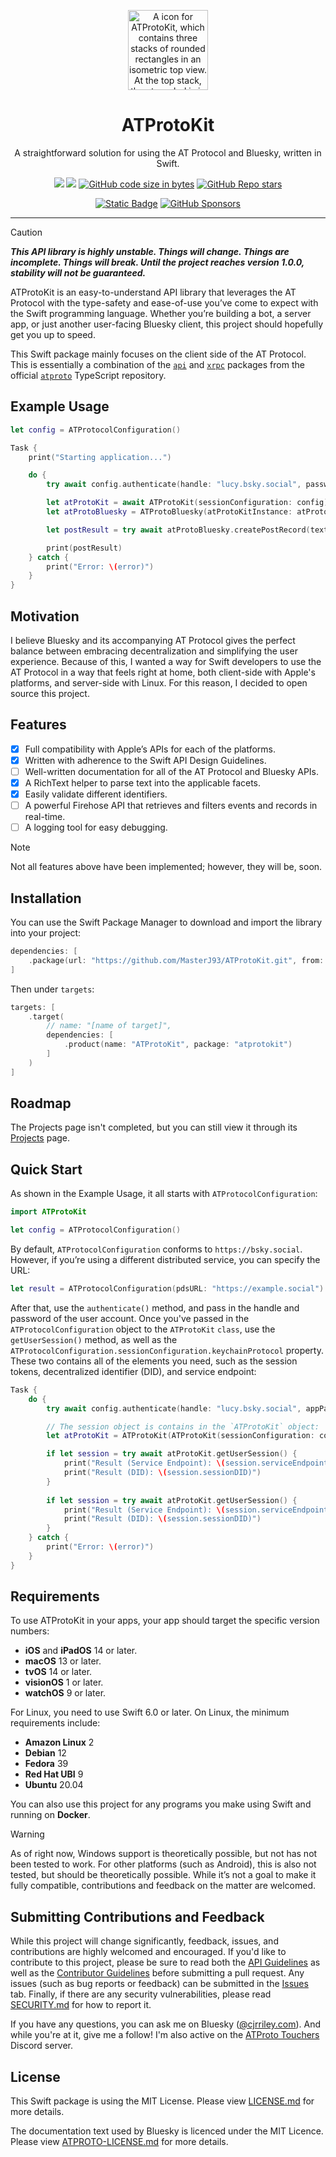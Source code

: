 <p align="center">
  <img src="https://github.com/MasterJ93/ATProtoKit/blob/main/Sources/ATProtoKit/ATProtoKit.docc/Resources/atprotokit_icon.png" height="128" alt="A icon for ATProtoKit, which contains three stacks of rounded rectangles in an isometric top view. At the top stack, the at symbol is in a thick weight, with clouds as the symbol’s colour. The three stacks are darker shades of blue.">
</p>

<h1 align="center">ATProtoKit</h1>

<p align="center">A straightforward solution for using the AT Protocol and Bluesky, written in Swift.</p>

<div align="center">

[![](https://img.shields.io/endpoint?url=https%3A%2F%2Fswiftpackageindex.com%2Fapi%2Fpackages%2FMasterJ93%2FATProtoKit%2Fbadge%3Ftype%3Dswift-versions)](https://swiftpackageindex.com/MasterJ93/ATProtoKit)
[![](https://img.shields.io/endpoint?url=https%3A%2F%2Fswiftpackageindex.com%2Fapi%2Fpackages%2FMasterJ93%2FATProtoKit%2Fbadge%3Ftype%3Dplatforms)](https://swiftpackageindex.com/MasterJ93/ATProtoKit)
[![GitHub code size in bytes](https://img.shields.io/github/languages/code-size/masterj93/atprotokit?logo=github)](https://github.com/MasterJ93/ATProtoKit)
[![GitHub Repo stars](https://img.shields.io/github/stars/masterj93/atprotokit?style=flat&logo=github)](https://github.com/MasterJ93/ATProtoKit)


</div>
<div align="center">

[![Static Badge](https://img.shields.io/badge/Follow-%40cjrriley.com-0073fa?style=flat&logo=bluesky&labelColor=%23151e27&link=https%3A%2F%2Fbsky.app%2Fprofile%2Fcjrriley.com)](https://bsky.app/profile/cjrriley.com)
[![GitHub Sponsors](https://img.shields.io/github/sponsors/masterj93?color=%23cb5f96&link=https%3A%2F%2Fgithub.com%2Fsponsors%2FMasterJ93)](https://github.com/sponsors/MasterJ93)

</div>

---
> [!CAUTION]
> ***This API library is highly unstable. Things will change. Things are incomplete. Things will break. Until the project reaches version 1.0.0, stability will not be guaranteed.***

ATProtoKit is an easy-to-understand API library that leverages the AT Protocol with the type-safety and ease-of-use you’ve come to expect with the Swift programming language. Whether you’re building a bot, a server app, or just another user-facing Bluesky client, this project should hopefully get you up to speed.

This Swift package mainly focuses on the client side of the AT Protocol. This is essentially a combination of the [`api`](https://github.com/bluesky-social/atproto/tree/main/packages/api) and [`xrpc`](https://github.com/bluesky-social/atproto/tree/main/packages/xrpc) packages from the official [`atproto`](https://github.com/bluesky-social/atproto) TypeScript repository.


## Example Usage
```swift
let config = ATProtocolConfiguration()

Task {
    print("Starting application...")

    do {
        try await config.authenticate(handle: "lucy.bsky.social", password: "hunter2")

        let atProtoKit = await ATProtoKit(sessionConfiguration: config)
        let atProtoBluesky = ATProtoBluesky(atProtoKitInstance: atProtoKit)

        let postResult = try await atProtoBluesky.createPostRecord(text: "Hello Bluesky!")

        print(postResult)
    } catch {
        print("Error: \(error)")
    }
}
```

## Motivation
I believe Bluesky and its accompanying AT Protocol gives the perfect balance between embracing decentralization and simplifying the user experience. Because of this, I wanted a way for Swift developers to use the AT Protocol in a way that feels right at home, both client-side with Apple's platforms, and server-side with Linux. For this reason, I decided to open source this project.


## Features
- [x] Full compatibility with Apple’s APIs for each of the platforms.
- [x] Written with adherence to the Swift API Design Guidelines.
- [ ] Well-written documentation for all of the AT Protocol and Bluesky APIs.
- [x] A RichText helper to parse text into the applicable facets.
- [x] Easily validate different identifiers.
- [ ] A powerful Firehose API that retrieves and filters events and records in real-time.
- [ ] A logging tool for easy debugging.

> [!NOTE]
> Not all features above have been implemented; however, they will be, soon.


## Installation
You can use the Swift Package Manager to download and import the library into your project:
```swift
dependencies: [
    .package(url: "https://github.com/MasterJ93/ATProtoKit.git", from: "0.27.0")
]
```

Then under `targets`:
```swift
targets: [
    .target(
        // name: "[name of target]",
        dependencies: [
            .product(name: "ATProtoKit", package: "atprotokit")
        ]
    )
]
```

## Roadmap
The Projects page isn't completed, but you can still view it through its [Projects](https://github.com/users/MasterJ93/projects/2) page.

## Quick Start
As shown in the Example Usage, it all starts with `ATProtocolConfiguration`:
```swift
import ATProtoKit

let config = ATProtocolConfiguration()
```

By default, `ATProtocolConfiguration` conforms to `https://bsky.social`. However, if you’re using a different distributed service, you can specify the URL:
```swift
let result = ATProtocolConfiguration(pdsURL: "https://example.social")
```

After that, use the `authenticate()` method, and pass in the handle and password of the user account. Once you've passed in the `ATProtocolConfiguration` object to the `ATProtoKit` `class`, use the `getUserSession()` method, as well as the `ATProtocolConfiguration.sessionConfiguration.keychainProtocol` property. These two contains all of the elements you need, such as the session tokens, decentralized identifier (DID), and service endpoint:
```swift
Task {
    do {
        try await config.authenticate(handle: "lucy.bsky.social", appPassword: "hunter2")

        // The session object is contains in the `ATProtoKit` object:
        let atProtoKit = ATProtoKit(ATProtoKit(sessionConfiguration: config)

        if let session = try await atProtoKit.getUserSession() {
            print("Result (Service Endpoint): \(session.serviceEndpoint)")
            print("Result (DID): \(session.sessionDID)")
        }
        
        if let session = try await atProtoKit.getUserSession() {
            print("Result (Service Endpoint): \(session.serviceEndpoint)")
            print("Result (DID): \(session.sessionDID)")
        }
    } catch {
        print("Error: \(error)")
    }
}
```

## Requirements
To use ATProtoKit in your apps, your app should target the specific version numbers:
- **iOS** and **iPadOS** 14 or later.
- **macOS** 13 or later.
- **tvOS** 14 or later.
- **visionOS** 1 or later.
- **watchOS** 9 or later.

For Linux, you need to use Swift 6.0 or later. On Linux, the minimum requirements include:
- **Amazon Linux** 2
- **Debian** 12
- **Fedora** 39
- **Red Hat UBI** 9
- **Ubuntu** 20.04

You can also use this project for any programs you make using Swift and running on **Docker**.

> [!WARNING]
> As of right now, Windows support is theoretically possible, but not has not been tested to work. For other platforms (such as Android), this is also not tested, but should be theoretically possible. While it’s not a goal to make it fully compatible, contributions and feedback on the matter are welcomed.


## Submitting Contributions and Feedback
While this project will change significantly, feedback, issues, and contributions are highly welcomed and encouraged. If you'd like to contribute to this project, please be sure to read both the [API Guidelines](https://github.com/MasterJ93/ATProtoKit/blob/main/API_GUIDELINES.md) as well as the [Contributor Guidelines](https://github.com/MasterJ93/ATProtoKit/blob/main/CONTRIBUTING.md) before submitting a pull request. Any issues (such as bug reports or feedback) can be submitted in the [Issues](https://github.com/MasterJ93/ATProtoKit/issues) tab. Finally, if there are any security vulnerabilities, please read [SECURITY.md](https://github.com/MasterJ93/ATProtoKit/blob/main/SECURITY.md) for how to report it.

If you have any questions, you can ask me on Bluesky ([@cjrriley.com](https://bsky.app/profile/cjrriley.com)). And while you're at it, give me a follow! I'm also active on the [ATProto Touchers](https://discord.gg/3srmDsHSZJ) Discord server.

## License
This Swift package is using the MIT License. Please view [LICENSE.md](https://github.com/MasterJ93/ATProtoKit/blob/main/LICENSE.md) for more details.

The documentation text used by Bluesky is licenced under the MIT Licence. Please view [ATPROTO-LICENSE.md](ATProtoLicense/ATPROTO-LICENSE.txt) for more details.
